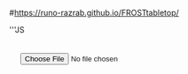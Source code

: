 #https://runo-razrab.github.io/FROSTtabletop/

'''JS
<!-- README.md или отдельный HTML-файл -->
<div class="background-container">
  <!-- Форма загрузки изображения -->
  <form class="upload-form">
    <input type="file" id="imageInput" accept="image/*" />
  </form>

  <!-- Блок с фоновым изображением -->
  <div id="background" class="background-image"></div>
</div>

<style>
.background-container {
  position: relative;
  width: 100%;
  height: 100vh;
  overflow: hidden;
}

.background-image {
  position: absolute;
  top: 0;
  left: 0;
  width: 100%;
  height: 100%;
  background-size: cover;
  background-position: center;
  /* По умолчанию можно указать изображение из репозитория */
  background-image: url('https://github.com/ваше-имя/ваш-репозиторий/raw/main/images/default.jpg'); 
}

.upload-form {
  position: absolute;
  top: 20px;
  left: 20px;
  z-index: 10;
}
</style>

<script>
  const input = document.getElementById('imageInput');
  const background = document.getElementById('background');

  input.addEventListener('change', (event) => {
    const file = event.target.files[0];
    if (file) {
      const reader = new FileReader();
      reader.onload = (e) => {
        background.style.backgroundImage = `url(${e.target.result})`;
      };
      reader.readAsDataURL(file);
    }
  });
</script>
'''
